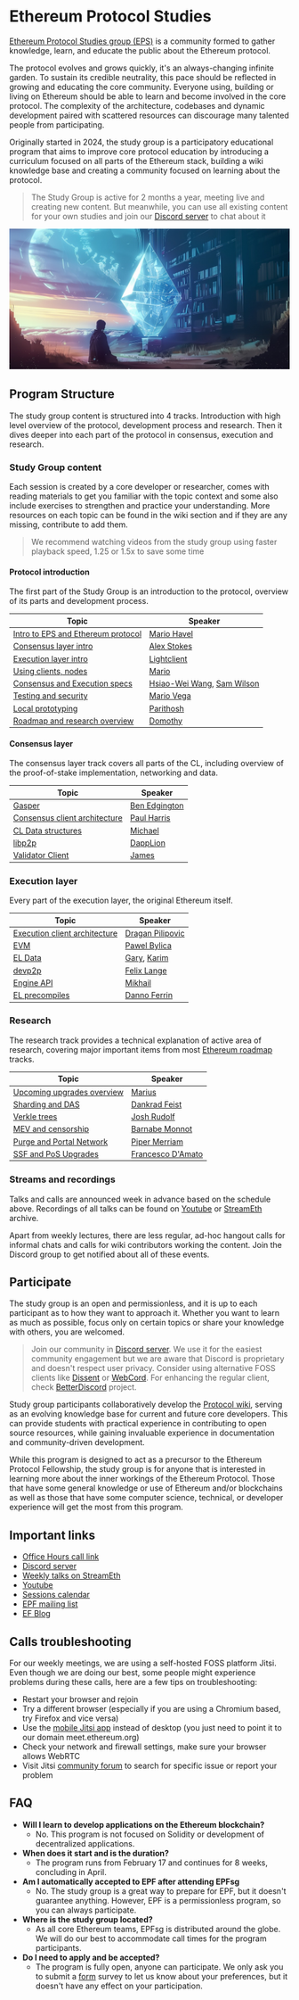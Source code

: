 # Ethereum Protocol Studies

[Ethereum Protocol Studies group (EPS)](https://blog.ethereum.org/2025/02/05/ethereum-protocol-studies) is a community formed to gather knowledge, learn, and educate the public about the Ethereum protocol. 

The protocol evolves and grows quickly, it's an always-changing infinite garden. To sustain its credible neutrality, this pace should be reflected in growing and educating the core community. Everyone using, building or living on Ethereum should be able to learn and become involved in the core protocol. The complexity of the architecture, codebases and dynamic development paired with scattered resources can discourage many talented people from participating.

Originally started in 2024, the study group is a participatory educational program that aims to improve core protocol education by introducing a curriculum focused on all parts of the Ethereum stack, building a wiki knowledge base and creating a community focused on learning about the protocol.

> The Study Group is active for 2 months a year, meeting live and creating new content. But meanwhile, you can use all existing content for your own studies and join our [Discord server](https://discord.gg/8RPnPGEQtJ) to chat about it

![Ethereum Protocol Studies](https://raw.githubusercontent.com/eth-protocol-fellows/protocol-studies/376d1fca6907d2796da0a7876703b525ef528727/docs/images/EPS2-1080.jpg)

## Program Structure

The study group content is structured into 4 tracks. Introduction with high level overview of the protocol, development process and research. Then it dives deeper into each part of the protocol in consensus, execution and research. 

### Study Group content

Each session is created by a core developer or researcher, comes with reading materials to get you familiar with the topic context and some also include exercises to strengthen and practice your understanding. More resources on each topic can be found in the wiki section and if they are any missing, contribute to add them. 

> We recommend watching videos from the study group using faster playback speed, 1.25 or 1.5x to save some time

#### Protocol introduction

The first part of the Study Group is an introduction to the protocol, overview of its parts and development process. 

| Topic                                               | Speaker                                                                                |
| --------------------------------------------------- | -------------------------------------------------------------------------------------- |
| [Intro to EPS and Ethereum protocol](/eps/week1.md) | [Mario Havel](https://github.com/taxmeifyoucan)                                        |
| [Consensus layer intro](/eps/week3.md)              | [Alex Stokes](https://github.com/ralexstokes)                                          |
| [Execution layer intro](/eps/week2.md)              | [Lightclient](https://github.com/lightclient)                                          |
| [Using clients, nodes](/eps/nodes_workshop.md)      | [Mario](https://github.com/taxmeifyoucan)                                              |
| [Consensus and Execution specs](/eps/week6-dev.md)  | [Hsiao-Wei Wang](https://github.com/hwwhww), [Sam Wilson](https://github.com/SamWilsn) |
| [Testing and security](/eps/week4.md)               | [Mario Vega](https://github.com/marioevz)                                              |
| [Local prototyping](/eps/week9-dev.md)              | [Parithosh](https://github.com/parithosh)                                              |
| [Roadmap and research overview](/eps/week5.md)      | [Domothy](https://github.com/domothyb)                                                 |

#### Consensus layer

The consensus layer track covers all parts of the CL, including overview of the proof-of-stake implementation, networking and data.

| Topic                                              | Speaker                                         |
| -------------------------------------------------- | ----------------------------------------------- |
| [Gasper](/eps/day16.md)                            | [Ben Edgington](https://github.com/benjaminion) |
| [Consensus client architecture](/eps/week8-dev.md) | [Paul Harris](https://github.com/rolfyone)      |
| [CL Data structures](/eps/day22.md)                | [Michael](https://github.com/michaelsproul/)    |
| [libp2p](/eps/day19.md)                            | [DappLion](https://github.com/dapplion)         |
| [Validator Client](/eps/day20.md)                  | [James](https://github.com/james-prysm)         |


### Execution layer

Every part of the execution layer, the original Ethereum  itself.

| Topic                                              | Speaker                                                                   |
| -------------------------------------------------- | ------------------------------------------------------------------------- |
| [Execution client architecture](/eps/week7-dev.md) | [Dragan Pilipovic](https://github.com/dragan2234)                         |
| [EVM](/eps/day17.md)                               | [Pawel Bylica](https://github.com/chfast)                                 |
| [EL Data](/eps/day23.md)                           | [Gary](https://github.com/garyschulte), [Karim](https://github.com/matkt) |
| [devp2p](/eps/day18.md)                            | [Felix Lange](https://github.com/fjl)                                     |
| [Engine API](/eps/day21.md)                        | [Mikhail](https://github.com/mkalinin)                                    |
| [EL precompiles](/eps/week10-dev.md)               | [Danno Ferrin](https://github.com/shemnon)                                |


### Research

The research track provides a technical explanation of active area of research, covering major important items from most [Ethereum roadmap](https://epf.wiki/#/wiki/research/roadmap) tracks. 

| Topic                                              | Speaker                                            |
| -------------------------------------------------- | -------------------------------------------------- |
| [Upcoming upgrades overview](/eps/day24.md)        | [Marius](https://github.com/MariusVanDerWijden)    |
| [Sharding and DAS](/eps/week6-research.md)         | [Dankrad Feist](https://github.com/dankrad)        |
| [Verkle trees](/eps/week7-research.md)             | [Josh Rudolf](https://github.com/jrudolf)          |
| [MEV and censorship](/eps/week8-research.md)       | [Barnabe Monnot](https://github.com/barnabemonnot) |
| [Purge and Portal Network](/eps/week9-research.md) | [Piper Merriam](https://github.com/pipermerriam)   |
| [SSF and PoS Upgrades](/eps/week10-research.md)    | [Francesco D'Amato](https://github.com/fradamt)    |


### Streams and recordings

Talks and calls are announced week in advance based on the schedule above. Recordings of all talks can be found on [Youtube](https://www.youtube.com/@ethprotocolfellows) or [StreamEth](https://streameth.org/archive?organization=ethereum_protocol_fellowship) archive. 

Apart from weekly lectures, there are less regular, ad-hoc hangout calls for informal chats and calls for wiki contributors working the content. Join the Discord group to get notified about all of these events.

## Participate

The study group is an open and permissionless, and it is up to each participant as to how they want to approach it. Whether you want to learn as much as possible, focus only on certain topics or share your knowledge with others, you are welcomed. 

> Join our community in [Discord server](https://discord.gg/8RPnPGEQtJ). We use it for the easiest community engagement but we are aware that Discord is proprietary and doesn't respect user privacy. Consider using alternative FOSS clients like [Dissent](https://github.com/diamondburned/dissent) or [WebCord](https://github.com/SpacingBat3/WebCord). For enhancing the regular client, check [BetterDiscord](https://github.com/BetterDiscord/BetterDiscord/) project.

Study group participants collaboratively develop the [Protocol wiki](/wiki/wiki-intro.md), serving as an evolving knowledge base for current and future core developers. This can provide students with practical experience in contributing to open source resources, while gaining invaluable experience in documentation and community-driven development.

While this program is designed to act as a precursor to the Ethereum Protocol Fellowship, the study group is for anyone that is interested in learning more about the inner workings of the Ethereum Protocol. Those that have some general knowledge or use of Ethereum and/or blockchains as well as those that have some computer science, technical, or developer experience will get the most from this program.

## Important links

- [Office Hours call link](https://meet.ethereum.org/eps-office-hours)
- [Discord server](https://discord.gg/8RPnPGEQtJ)
- [Weekly talks on StreamEth](https://streameth.org/65cf97e702e803dbd57d823f/epf_study_group)
- [Youtube](https://www.youtube.com/@ethprotocolfellows)
- [Sessions calendar](https://calendar.google.com/calendar/u/0?cid=Y18xY2RhMjMxNzc5NmI4NDgzZTliMjBhMGVjZTFkMDFhZWFkN2U1ZTY3N2IxNjVhOGUzZTJlMjQ3ZTQ0M2UwODhkQGdyb3VwLmNhbGVuZGFyLmdvb2dsZS5jb20) 
- [EPF mailing list](https://groups.google.com/a/ethereum.org/g/protocol-fellowship-group)
- [EF Blog](https://blog.ethereum.org)

## Calls troubleshooting

For our weekly meetings, we are using a self-hosted FOSS platform Jitsi. Even though we are doing our best, some people might experience problems during these calls, here are a few tips on troubleshooting:

- Restart your browser and rejoin
- Try a different browser (especially if you are using a Chromium based, try Firefox and vice versa)
- Use the [mobile Jitsi app](https://jitsi.org/downloads/) instead of desktop (you just need to point it to our domain meet.ethereum.org)
- Check your network and firewall settings, make sure your browser allows WebRTC
- Visit Jitsi [community forum](https://community.jitsi.org/) to search for specific issue or report your problem

## FAQ

- **Will I learn to develop applications on the Ethereum blockchain?**
    - No. This program is not focused on Solidity or development of decentralized applications. 
- **When does it start and is the duration?**
    - The program runs from February 17 and continues for 8 weeks, concluding in April.
- **Am I automatically accepted to EPF after attending EPFsg**
    - No. The study group is a great way to prepare for EPF, but it doesn't guarantee anything. However, EPF is a permissionless program, so you can always participate. 
- **Where is the study group located?**
    - As all core Ethereum teams, EPFsg is distributed around the globe. We will do our best to accommodate call times for the program participants.
- **Do I need to apply and be accepted?**
    - The program is fully open, anyone can participate. We only ask you to submit a [form](https://forms.gle/G5V95qyGV8uMjKGcA) survey to let us know about your preferences, but it doesn't have any effect on your participation. 
